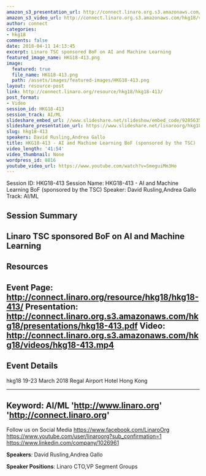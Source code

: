 ```yaml
---
amazon_s3_presentation_url: http://connect.linaro.org.s3.amazonaws.com/hkg18/presentations/hkg18-413.pdf
amazon_s3_video_url: http://connect.linaro.org.s3.amazonaws.com/hkg18/videos/hkg18-413.mp4
author: connect
categories:
- hkg18
comments: false
date: 2018-04-11 14:13:45
excerpt: Linaro TSC sponsored BoF on AI and Machine Learning
featured_image_name: HKG18-413.png
image:
  featured: true
  file_name: HKG18-413.png
  path: /assets/images/featured-images/HKG18-413.png
layout: resource-post
link: http://connect.linaro.org/resource/hkg18/hkg18-413/
post_format:
- Video
session_id: HKG18-413
session_track: AI/ML
slideshare_embed_url: //www.slideshare.net/slideshow/embed_code/92856355
slideshare_presentation_url: https://www.slideshare.net/linaroorg/hkg18413-ai-and-machine-learning-bof-sponsored-by-the-tsc
slug: hkg18-413
speakers: David Rusling,Andrea Gallo
title: HKG18-413 - AI and Machine Learning BoF (sponsored by the TSC)
video_length: '41:54'
video_thumbnail: None
wordpress_id: 8816
youtube_video_url: https://www.youtube.com/watch?v=SmeguiMm3Ho
---
```


Session ID: HKG18-413
Session Name: HKG18-413 - AI and Machine Learning BoF (sponsored by the TSC)
Speaker: David Rusling,Andrea Gallo
Track: AI/ML


## Session Summary
Linaro TSC sponsored BoF on AI and Machine Learning
---------------------------------------------------
## Resources
Event Page: http://connect.linaro.org/resource/hkg18/hkg18-413/
Presentation: http://connect.linaro.org.s3.amazonaws.com/hkg18/presentations/hkg18-413.pdf
Video: http://connect.linaro.org.s3.amazonaws.com/hkg18/videos/hkg18-413.mp4
 ---------------------------------------------------
## Event Details
hkg18
19-23 March 2018 
Regal Airport Hotel Hong Kong

---------------------------------------------------
Keyword: AI/ML
'http://www.linaro.org'
'http://connect.linaro.org'
---------------------------------------------------
Follow us on Social Media
https://www.facebook.com/LinaroOrg
https://www.youtube.com/user/linaroorg?sub_confirmation=1
https://www.linkedin.com/company/1026961

**Speakers**: David Rusling,Andrea Gallo

**Speaker Positions**: Linaro CTO,VP Segment Groups